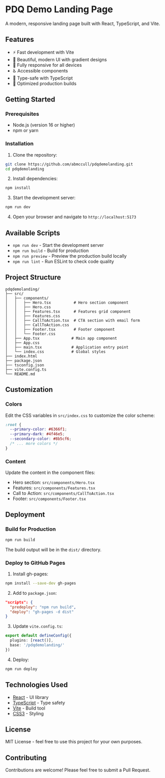 # PDQ Demo Landing Page

A modern, responsive landing page built with React, TypeScript, and Vite.

## Features

- ⚡ Fast development with Vite
- 🎨 Beautiful, modern UI with gradient designs
- 📱 Fully responsive for all devices
- ♿ Accessible components
- 🎯 Type-safe with TypeScript
- 🚀 Optimized production builds

## Getting Started

### Prerequisites

- Node.js (version 16 or higher)
- npm or yarn

### Installation

1. Clone the repository:
```bash
git clone https://github.com/abmccull/pdqdemolanding.git
cd pdqdemolanding
```

2. Install dependencies:
```bash
npm install
```

3. Start the development server:
```bash
npm run dev
```

4. Open your browser and navigate to `http://localhost:5173`

## Available Scripts

- `npm run dev` - Start the development server
- `npm run build` - Build for production
- `npm run preview` - Preview the production build locally
- `npm run lint` - Run ESLint to check code quality

## Project Structure

```
pdqdemolanding/
├── src/
│   ├── components/
│   │   ├── Hero.tsx          # Hero section component
│   │   ├── Hero.css
│   │   ├── Features.tsx      # Features grid component
│   │   ├── Features.css
│   │   ├── CallToAction.tsx  # CTA section with email form
│   │   ├── CallToAction.css
│   │   ├── Footer.tsx        # Footer component
│   │   └── Footer.css
│   ├── App.tsx              # Main app component
│   ├── App.css
│   ├── main.tsx             # Application entry point
│   └── index.css            # Global styles
├── index.html
├── package.json
├── tsconfig.json
├── vite.config.ts
└── README.md
```

## Customization

### Colors

Edit the CSS variables in `src/index.css` to customize the color scheme:

```css
:root {
  --primary-color: #6366f1;
  --primary-dark: #4f46e5;
  --secondary-color: #8b5cf6;
  /* ... more colors */
}
```

### Content

Update the content in the component files:
- Hero section: `src/components/Hero.tsx`
- Features: `src/components/Features.tsx`
- Call to Action: `src/components/CallToAction.tsx`
- Footer: `src/components/Footer.tsx`

## Deployment

### Build for Production

```bash
npm run build
```

The build output will be in the `dist/` directory.

### Deploy to GitHub Pages

1. Install gh-pages:
```bash
npm install --save-dev gh-pages
```

2. Add to `package.json`:
```json
"scripts": {
  "predeploy": "npm run build",
  "deploy": "gh-pages -d dist"
}
```

3. Update `vite.config.ts`:
```typescript
export default defineConfig({
  plugins: [react()],
  base: '/pdqdemolanding/'
})
```

4. Deploy:
```bash
npm run deploy
```

## Technologies Used

- [React](https://react.dev/) - UI library
- [TypeScript](https://www.typescriptlang.org/) - Type safety
- [Vite](https://vitejs.dev/) - Build tool
- [CSS3](https://developer.mozilla.org/en-US/docs/Web/CSS) - Styling

## License

MIT License - feel free to use this project for your own purposes.

## Contributing

Contributions are welcome! Please feel free to submit a Pull Request.

